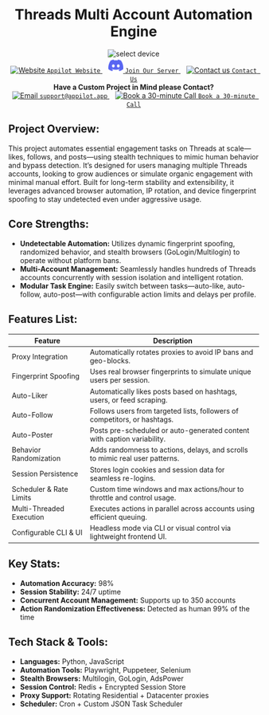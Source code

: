 <h1 align="center">Threads Multi Account Automation Engine</h1>

<div align="center">
  <img
    src="https://github.com/user-attachments/assets/d200549d-7613-446f-a43b-19a4117ca360"
    alt="select device"
    width="600px"
  />
</div>


<div align="center">
  <a href="https://appilot.app/">
    <img
      alt="Website"
      width="25px"
      src="https://github.com/user-attachments/assets/8e5f3af3-b098-4c1d-980d-df9aebc680d0"
    />
    <code>Appilot Website</code>
  </a>
  &nbsp;&nbsp;
  <a href="https://discord.gg/3CZ5muJdF2">
    <img
      alt="Join Our Server"
      width="30px"
      src="https://github.com/Zeeshanahmad4/RealEstateMate-WhatsApp-Group-Management-Bot/blob/main/discord-icon-svgrepo-com.svg"
    />
    <code>Join Our Server</code>
  </a>
  &nbsp;&nbsp;
  <a href="https://t.me/devpilot1">
    <img
      alt="Contact us"
      width="30px"
      src="https://edent.github.io/SuperTinyIcons/images/svg/telegram.svg"
    />
    <code>Contact Us</code>
  </a>
</div>

<div align="center">
<strong> Have a Custom Project in Mind please Contact?</strong>

<div align="center">
  <a href="mailto:support@appilot.app">
  <img
    alt="Email"
    width="30px"
    src="https://github.com/user-attachments/assets/91c8d428-32b7-4be0-91fa-2e42c902b5b8"
  />
  <code>support@appilot.app</code>
</a>
  &nbsp;&nbsp;
  <a href="https://cal.com/app-pilot-m8i8oo/30min">
  <img
    alt="Book a 30-minute Call"
    width="30px"
    src="https://github.com/user-attachments/assets/cd3e5c7b-3e4e-4bb3-b242-bcc20ee78f13"
  />
  <code>Book a 30-minute Call</code>
</a>
<span>

<div align="left">

## Project Overview:
This project automates essential engagement tasks on Threads at scale—likes, follows, and posts—using stealth techniques to mimic human behavior and bypass detection. It’s designed for users managing multiple Threads accounts, looking to grow audiences or simulate organic engagement with minimal manual effort. Built for long-term stability and extensibility, it leverages advanced browser automation, IP rotation, and device fingerprint spoofing to stay undetected even under aggressive usage.

## Core Strengths:
- **Undetectable Automation:** Utilizes dynamic fingerprint spoofing, randomized behavior, and stealth browsers (GoLogin/Multilogin) to operate without platform bans.
- **Multi-Account Management:** Seamlessly handles hundreds of Threads accounts concurrently with session isolation and intelligent rotation.
- **Modular Task Engine:** Easily switch between tasks—auto-like, auto-follow, auto-post—with configurable action limits and delays per profile.

## Features List:
| Feature                  | Description                                                                  |
| ------------------------ | ---------------------------------------------------------------------------- |
| Proxy Integration        | Automatically rotates proxies to avoid IP bans and geo-blocks.               |
| Fingerprint Spoofing     | Uses real browser fingerprints to simulate unique users per session.         |
| Auto-Liker               | Automatically likes posts based on hashtags, users, or feed scraping.        |
| Auto-Follow              | Follows users from targeted lists, followers of competitors, or hashtags.    |
| Auto-Poster              | Posts pre-scheduled or auto-generated content with caption variability.      |
| Behavior Randomization   | Adds randomness to actions, delays, and scrolls to mimic real user patterns. |
| Session Persistence      | Stores login cookies and session data for seamless re-logins.                |
| Scheduler & Rate Limits  | Custom time windows and max actions/hour to throttle and control usage.      |
| Multi-Threaded Execution | Executes actions in parallel across accounts using efficient queuing.        |
| Configurable CLI & UI    | Headless mode via CLI or visual control via lightweight frontend UI.         |


## Key Stats:
- **Automation Accuracy:** 98%
- **Session Stability:** 24/7 uptime
- **Concurrent Account Management:** Supports up to 350 accounts
- **Action Randomization Effectiveness:** Detected as human 99% of the time

## Tech Stack & Tools:
- **Languages:** Python, JavaScript
- **Automation Tools:** Playwright, Puppeteer, Selenium
- **Stealth Browsers:** Multilogin, GoLogin, AdsPower
- **Session Control:** Redis + Encrypted Session Store
- **Proxy Support:** Rotating Residential + Datacenter proxies
- **Scheduler:** Cron + Custom JSON Task Scheduler
